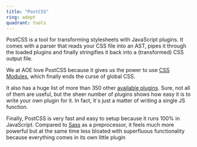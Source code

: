 ```yaml
---
title: "PostCSS"
ring: adopt
quadrant: tools
---
```


PostCSS is a tool for transforming stylesheets with JavaScript plugins. It comes with a parser that reads your CSS file into an AST, pipes it through the loaded plugins and finally stringifies it back into a (transformed) CSS output file.

We at AOE love PostCSS because it gives us the power to use [CSS Modules](https://github.com/css-modules/css-modules), which finally ends the curse of global CSS.

It also has a huge list of more than 350 other [available plugins](http://postcss.parts/).
Sure, not all of them are useful, but the sheer number of plugins shows how easy it is to write your own plugin for it.
In fact, it´s just a matter of writing a single JS function.

Finally, PostCSS is very fast and easy to setup because it runs 100% in JavaScript.
Compared to [Sass](/languages-and-frameworks/sass.html) as a preprocessor, it feels much more powerful but at the same time less bloated with superfluous functionality because everything comes in its own little plugin
